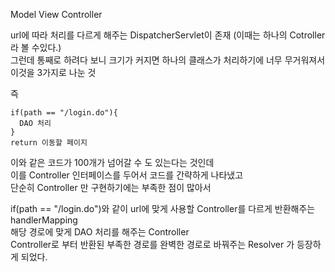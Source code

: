 Model
View
Controller

url에 따라 처리를 다르게 해주는 DispatcherServlet이 존재 (이때는 하나의 Cotroller라 볼 수있다.)    
그런데 통째로 하려다 보니 크기가 커지면 하나의 클래스가 처리하기에 너무 무거워져서 이것을 3가지로 나눈 것  

즉 
```
if(path == "/login.do"){
  DAO 처리
}
return 이동할 페이지
```
이와 같은 코드가 100개가 넘어갈 수 도 있는다는 것인데     
이를 Controller 인터페이스를 두어서 코드를 간략하게 나타냈고   
단순히 Controller 만 구현하기에는 부족한 점이 많아서     
  
if(path == "/login.do")와 같이 url에 맞게 사용할 Controller를 다르게 반환해주는 handlerMapping    
해당 경로에 맞게 DAO 처리를 해주는 Controller    
Controller로 부터 반환된 부족한 경로를 완벽한 경로로 바꿔주는 Resolver 가 등장하게 되었다.    






